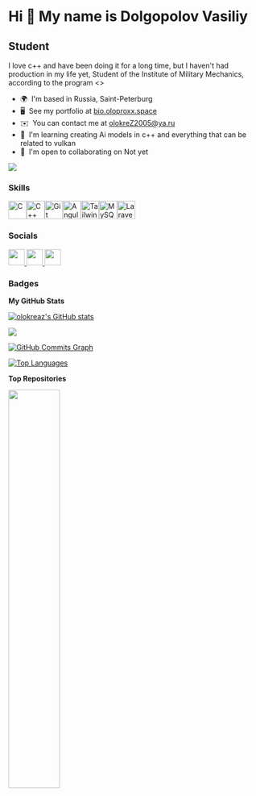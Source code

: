 Hi 👋 My name is Dolgopolov Vasiliy
===================================

Student
-------

I love c++ and have been doing it for a long time, but I haven't had production in my life yet, Student of the Institute of Military Mechanics, according to the program <<Software Engineering>>

* 🌍  I'm based in Russia, Saint-Peterburg
* 🖥️  See my portfolio at [bio.oloproxx.space](http://bio.oloproxx.space)
* ✉️  You can contact me at [olokreZ2005@ya.ru](mailto:olokreZ2005@ya.ru)
* 🧠  I'm learning creating Ai models in c++ and everything that can be related to vulkan
* 🤝  I'm open to collaborating on Not yet

<a href="https://www.github.com/olokreaz" target="_blank" rel="noreferrer"><img
src="https://img.shields.io/github/followers/olokreaz?logo=github&style=for-the-badge&color=ec4899&labelColor=1c1917" /></a>

### Skills


<p align="left">
<a href="https://docs.microsoft.com/en-us/cpp/?view=msvc-170" target="_blank" rel="noreferrer"><img src="https://raw.githubusercontent.com/danielcranney/readme-generator/main/public/icons/skills/c-colored.svg" width="36" height="36" alt="C" /></a><a href="https://docs.microsoft.com/en-us/cpp/?view=msvc-170" target="_blank" rel="noreferrer"><img src="https://raw.githubusercontent.com/danielcranney/readme-generator/main/public/icons/skills/cplusplus-colored.svg" width="36" height="36" alt="C++" /></a><a href="https://git-scm.com/" target="_blank" rel="noreferrer"><img src="https://raw.githubusercontent.com/danielcranney/readme-generator/main/public/icons/skills/git-colored.svg" width="36" height="36" alt="Git" /></a><a href="https://angular.io/" target="_blank" rel="noreferrer"><img src="https://raw.githubusercontent.com/danielcranney/readme-generator/main/public/icons/skills/angularjs-colored.svg" width="36" height="36" alt="Angular" /></a><a href="https://tailwindcss.com/" target="_blank" rel="noreferrer"><img src="https://raw.githubusercontent.com/danielcranney/readme-generator/main/public/icons/skills/tailwindcss-colored.svg" width="36" height="36" alt="TailwindCSS" /></a><a href="https://www.mysql.com/" target="_blank" rel="noreferrer"><img src="https://raw.githubusercontent.com/danielcranney/readme-generator/main/public/icons/skills/mysql-colored.svg" width="36" height="36" alt="MySQL" /></a><a href="https://laravel.com/" target="_blank" rel="noreferrer"><img src="https://raw.githubusercontent.com/danielcranney/readme-generator/main/public/icons/skills/laravel-colored.svg" width="36" height="36" alt="Laravel" /></a>
</p>


### Socials

<p align="left"> <a href="https://discord.com/users/414711530899374090" target="_blank" rel="noreferrer"> <picture> <source media="(prefers-color-scheme: dark)" srcset="undefined" /> <source media="(prefers-color-scheme: light)" srcset="https://raw.githubusercontent.com/danielcranney/readme-generator/main/public/icons/socials/discord.svg" /> <img src="https://raw.githubusercontent.com/danielcranney/readme-generator/main/public/icons/socials/discord.svg" width="32" height="32" /> </picture> </a> <a href="https://www.github.com/olokreaz" target="_blank" rel="noreferrer"> <picture> <source media="(prefers-color-scheme: dark)" srcset="https://raw.githubusercontent.com/danielcranney/readme-generator/main/public/icons/socials/github-dark.svg" /> <source media="(prefers-color-scheme: light)" srcset="https://raw.githubusercontent.com/danielcranney/readme-generator/main/public/icons/socials/github.svg" /> <img src="https://raw.githubusercontent.com/danielcranney/readme-generator/main/public/icons/socials/github.svg" width="32" height="32" /> </picture> </a> <a href="https://www.stackoverflow.com/users/19953036/olokrez" target="_blank" rel="noreferrer"> <picture> <source media="(prefers-color-scheme: dark)" srcset="undefined" /> <source media="(prefers-color-scheme: light)" srcset="https://raw.githubusercontent.com/danielcranney/readme-generator/main/public/icons/socials/stackoverflow.svg" /> <img src="https://raw.githubusercontent.com/danielcranney/readme-generator/main/public/icons/socials/stackoverflow.svg" width="32" height="32" /> </picture> </a></p>

### Badges

<b>My GitHub Stats</b>

<a href="http://www.github.com/olokreaz"><img src="https://github-readme-stats.vercel.app/api?username=olokreaz&show_icons=true&hide=&count_private=true&title_color=ec4899&text_color=ec4899&icon_color=ec4899&bg_color=1c1917&hide_border=true&show_icons=true" alt="olokreaz's GitHub stats" /></a>

<a href="http://www.github.com/olokreaz"><img src="https://github-readme-streak-stats.herokuapp.com/?user=olokreaz&stroke=ec4899&background=1c1917&ring=ec4899&fire=ec4899&currStreakNum=ec4899&currStreakLabel=ec4899&sideNums=ec4899&sideLabels=ec4899&dates=ec4899&hide_border=true" /></a>

<a href="http://www.github.com/olokreaz"><img src="https://github-readme-activity-graph.cyclic.app/graph?username=olokreaz&bg_color=1c1917&color=ec4899&line=ec4899&point=ec4899&area_color=1c1917&area=true&hide_border=true&custom_title=GitHub%20Commits%20Graph" alt="GitHub Commits Graph" /></a>

<a href="https://github.com/olokreaz" align="left"><img src="https://github-readme-stats.vercel.app/api/top-langs/?username=olokreaz&langs_count=10&title_color=ec4899&text_color=ec4899&icon_color=ec4899&bg_color=1c1917&hide_border=true&locale=en&custom_title=Top%20%Languages" alt="Top Languages" /></a>

<b>Top Repositories</b>

<div width="100%" align="center"><a href="https://github.com/olokreaz/oloproxx-game" align="left"><img align="left" width="45%" src="https://github-readme-stats.vercel.app/api/pin/?username=olokreaz&repo=oloproxx-game&title_color=ec4899&text_color=ec4899&icon_color=ec4899&bg_color=1c1917&hide_border=true&locale=en" /></a></div><br /><br /><br /><br /><br /><br /><br />
